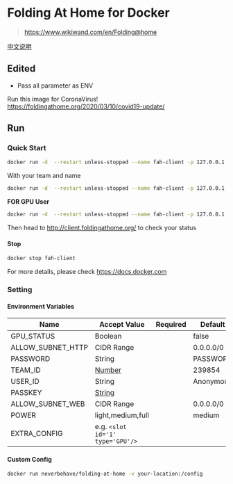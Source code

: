 # Folding At Home for Docker 

> https://www.wikiwand.com/en/Folding@home

[中文说明](README_CN.md)

## Edited 

- Pass all parameter as ENV

Run this image for CoronaVirus! https://foldingathome.org/2020/03/10/covid19-update/

## Run

### Quick Start

```bash
docker run -d  --restart unless-stopped --name fah-client -p 127.0.0.1:36330:36330 -p 127.0.0.1:7396:7396 neverbehave/folding-at-home 
```

With your team and name

```bash
docker run -d  --restart unless-stopped --name fah-client -p 127.0.0.1:36330:36330 -p 127.0.0.1:7396:7396 -e TEAM_ID=239854 -e USER_ID=NeverBehave neverbehave/folding-at-home 
```

**FOR GPU User**

```bash
docker run -d  --restart unless-stopped --name fah-client -p 127.0.0.1:36330:36330 -p 127.0.0.1:7396:7396 -e GPU_STATUS=true -e EXTRA_CONFIG="<slot id='1' type='GPU'/>" neverbehave/folding-at-home 
```

Then head to http://client.foldingathome.org/ to check your status

#### Stop

```bash
docker stop fah-client
```

For more details, please check https://docs.docker.com

### Setting

#### Environment Variables

| Name        | Accept Value              | Required | Default                |
| ----------- | ------------------------- | -------- | ---------------------- |
| GPU_STATUS     | Boolean              |          | false              |
|  ALLOW_SUBNET_HTTP| CIDR Range                  |          | 0.0.0.0/0                  |
| PASSWORD    | String                    |  |    PASSWORD |
| TEAM_ID    | [Number](https://apps.foldingathome.org/team)                    |          | 239854              |
| USER_ID      | String           |          | Anonymous |
|   PASSKEY   | [String](https://apps.foldingathome.org/getpasskey)                   |          |                |
| ALLOW_SUBNET_WEB | CIDR Range              |          | 0.0.0.0/0       |
| POWER        | light,medium,full    |       | medium  |
|EXTRA_CONFIG|e.g. `<slot id='1' type='GPU'/>`||

#### Custom Config

```bash
docker run neverbehave/folding-at-home -v your-location:/config
```


